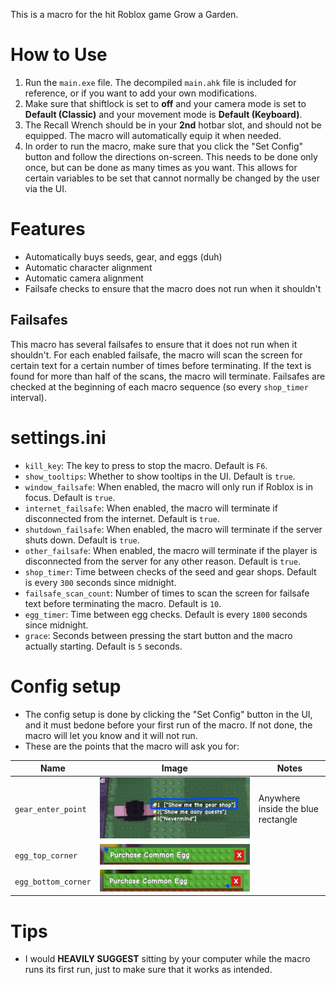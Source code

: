 This is a macro for the hit Roblox game Grow a Garden.
# How to Use
1. Run the `main.exe` file. The decompiled `main.ahk` file is included for reference, or if you want to add your own modifications.
2. Make sure that shiftlock is set to **off** and your camera mode is set to **Default (Classic)** and your movement mode is **Default (Keyboard)**.
3. The Recall Wrench should be in your **2nd** hotbar slot, and should not be equipped. The macro will automatically equip it when needed.
4. In order to run the macro, make sure that you click the "Set Config" button and follow the directions on-screen. This needs to be done only once, but can be done as many times as you want. This allows for certain variables to be set that cannot normally be changed by the user via the UI.
# Features
* Automatically buys seeds, gear, and eggs (duh)
* Automatic character alignment
* Automatic camera alignment
* Failsafe checks to ensure that the macro does not run when it shouldn't
## Failsafes
This macro has several failsafes to ensure that it does not run when it shouldn't. For each enabled failsafe, the macro will scan the screen for certain text for a certain number of times before terminating. If the text is found for more than half of the scans, the macro will terminate. Failsafes are checked at the beginning of each macro sequence (so every `shop_timer` interval).
# settings.ini
* `kill_key`: The key to press to stop the macro. Default is `F6`.
* `show_tooltips`: Whether to show tooltips in the UI. Default is `true`.
* `window_failsafe`: When enabled, the macro will only run if Roblox is in focus. Default is `true`.
* `internet_failsafe`: When enabled, the macro will terminate if disconnected from the internet. Default is `true`.
* `shutdown_failsafe`: When enabled, the macro will terminate if the server shuts down. Default is `true`.
* `other_failsafe`: When enabled, the macro will terminate if the player is disconnected from the server for any other reason. Default is `true`.
* `shop_timer`: Time between checks of the seed and gear shops. Default is every `300` seconds since midnight.
* `failsafe_scan_count`: Number of times to scan the screen for failsafe text before terminating the macro. Default is `10`.
* `egg_timer`: Time between egg checks. Default is every `1800` seconds since midnight.
* `grace`: Seconds between pressing the start button and the macro actually starting. Default is `5` seconds.
# Config setup
* The config setup is done by clicking the "Set Config" button in the UI, and it must bedone before your first run of the macro. If not done, the macro will let you know and it will not run.
* These are the points that the macro will ask you for:

| Name               | Image                                                                 | Notes                              |
|--------------------|-----------------------------------------------------------------------|------------------------------------|
| `gear_enter_point` | ![gear_enter_point](./imgs/gear_entry.png "Gear Enter Point")         | Anywhere inside the blue rectangle |
| `egg_top_corner`   | ![egg_top_corner](./imgs/egg_top.png "Egg Top Corner")                |                                    |
| `egg_bottom_corner`| ![egg_bottom_corner](./imgs/egg_bottom.png "Egg Bottom Corner")       |                                    |

# Tips
* I would **HEAVILY SUGGEST** sitting by your computer while the macro runs its first run, just to make sure that it works as intended.
